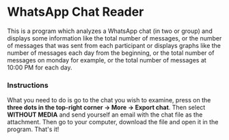 # WhatsApp Chat Reader

This is a program which analyzes a WhatsApp chat (in two or group) and displays some information like the total number
of messages, or the number of messages that was sent from each participant or displays graphs like the number of messages
each day from the beginning, or the total number of messages on monday for example, or the total number of messages
at 10:00 PM for each day.

### Instructions

What you need to do is go to the chat you wish to examine, press on the **three dots in the top-right corner -> More
-> Export chat**. Then select **WITHOUT MEDIA** and send yourself an email with the chat file as the attachment.
Then go to your computer, download the file and open it in the program. That's it!
